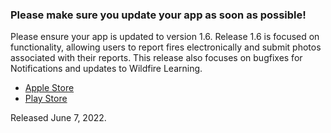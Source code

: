 ### Please make sure you update your app as soon as possible!

Please ensure your app is updated to version 1.6.
Release 1.6 is focused on functionality, allowing users to report fires electronically and submit photos associated with their reports.
This release also focuses on bugfixes for Notifications and updates to Wildfire Learning.

- [Apple Store]()
- [Play Store]()

Released June 7, 2022.
